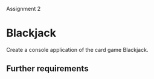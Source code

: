 Assignment 2
# Blackjack
Create a console application of the card game Blackjack.
## Further requirements
